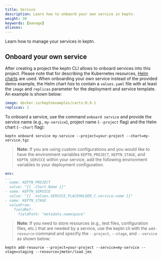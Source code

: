 ```yaml
---
title: Service
description: Learn how to onbaord your own service in keptn.
weight: 30
keywords: [manage]
aliases:
---
```


Learn how to manage your services in keptn.

## Onboard your own service

After creating a project the keptn CLI allows to onboard services into this project. Please note that for describing the Kubernetes resources, [Helm charts](https://Helm.sh/) are used. 
When onboarding your own service instead of the provided demo example, the Helm chart _has_ to contain a `values.yaml` file with at least the `image` and `replicas` parameter for the deployment and service template. An example is shown below:

```yaml
image: docker.io/keptnexamples/carts:0.9.1
replicas: 1
```
<!--
First, define how many instances of your deployment should be running by providing this number as the `replicaCount`. Next, the `image repository` and `tag` can be set to null since they will be set with the keptn CLI command `keptn send event new-artifact`. For the `service`, provide the name of your service as well as the internal port you want your service to be reachable. For the `container name` provide a name you want to call your container. Additionally, make sure that your actual service provides a `/health` endpoint at port `8080` since this is needed for the [liveness and readiness probe](https://kubernetes.io/docs/tasks/configure-pod-container/configure-liveness-readiness-probes/) of Kubernetes.
-->

To onboard a service, use the command `onboard service` and provide the service name (e.g., `my-service`), project name (`--project` flag) and the Helm chart (`--chart` flag):

```console
keptn onboard service my-service --project=your-project --chart=my-service.tgz
```

> **Note:** If you are using custom configurations and you would like to have the environment variables `KEPTN_PROJECT`, `KEPTN_STAGE`, and `KEPTN_SERVICE` within your service, add the following environment variables to your deployment configuration.

```yaml
env:
...
- name: KEPTN_PROJECT
  value: "{{ .Chart.Name }}"
- name: KEPTN_SERVICE
  value: "{{ .Values.SERVICE_PLACEHOLDER_C.service.name }}"
- name: KEPTN_STAGE
  valueFrom:
    fieldRef:
      fieldPath: "metadata.namespace"
```

> **Note:** If you need to store resources (e.g., test files, configuration files, etc.) that are needed by a service, use the keptn cli with the `add-resource` command and specifiy the `--project`, `--stage`, and `--service` as shown below:

```console
keptn add-resource --project=your-project --service=my-service --stage=staging --resource=jmeter/load.jmx
```

<!--
Furthermore, keptn needs the `perfspec.json` file as well as the JMeter files. Therefore, add those resources to your onboarded service:

```console
keptn add-resource --project=your-project --service=my-service --resource=perfspec.json
```

An example of a perfspec file is shown below:

```json
{
  "spec_version": "1.0",
  "indicators": [
    {
      "id":"request_latency_seconds",
      "source":"Prometheus",
      "query":"rate(requests_latency_seconds_sum{job='carts-$ENVIRONMENT'}[$DURATION_MINUTESm])/rate(requests_latency_seconds_count{job='carts-$ENVIRONMENT'}[$DURATION_MINUTESm])",
      "grading":{
          "type":"Threshold",
          "thresholds":{
            "upperSevere":0.8
          },
          "metricScore":100
      }
    }
  ],
  "objectives": {
    "pass": 90,
    "warning": 75
  }
}
```

**TODO: explain pitometer file in more detail**

In this file, [Prometheus](https://prometheus.io) is gathering metrics on the request latency in seconds. A threshold grader is then used to evaluate if the threshold is met. A score to this single metric is assigned, as well as objectives that have to be met to consider the quality of the service satisfying.
-->